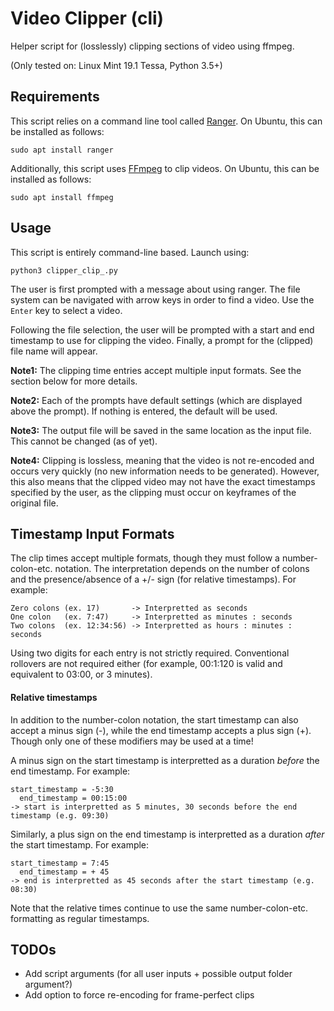 # Video Clipper (cli)

Helper script for (losslessly) clipping sections of video using ffmpeg.

(Only tested on: Linux Mint 19.1 Tessa, Python 3.5+)

## Requirements

This script relies on a command line tool called [Ranger](https://github.com/ranger/ranger). On Ubuntu, this can be installed as follows:

`sudo apt install ranger`

Additionally, this script uses [FFmpeg](https://ffmpeg.org/) to clip videos. On Ubuntu, this can be installed as follows:

`sudo apt install ffmpeg`

## Usage

This script is entirely command-line based. Launch using:

`python3 clipper_clip_.py`

The user is first prompted with a message about using ranger. The file system can be navigated with arrow keys in order to find a video. Use the ```Enter``` key to select a video.

Following the file selection, the user will be prompted with a start and end timestamp to use for clipping the video. Finally, a prompt for the (clipped) file name will appear. 

**Note1:** The clipping time entries accept multiple input formats. See the section below for more details.

**Note2:** Each of the prompts have default settings (which are displayed above the prompt). If nothing is entered, the default will be used.

**Note3:** The output file will be saved in the same location as the input file. This cannot be changed (as of yet).

**Note4:** Clipping is lossless, meaning that the video is not re-encoded and occurs very quickly (no new information needs to be generated). However, this also means that the clipped video may not have the exact timestamps specified by the user, as the clipping must occur on keyframes of the original file.

## Timestamp Input Formats

The clip times accept multiple formats, though they must follow a number-colon-etc. notation. The interpretation depends on the number of colons and the presence/absence of a +/- sign (for relative timestamps). For example:

```
Zero colons (ex. 17)       -> Interpretted as seconds
One colon   (ex. 7:47)     -> Interpretted as minutes : seconds
Two colons  (ex. 12:34:56) -> Interpretted as hours : minutes : seconds
```

Using two digits for each entry is not strictly required. Conventional rollovers are not required either (for example, 00:1:120 is valid and equivalent to 03:00, or 3 minutes).

#### Relative timestamps

In addition to the number-colon notation, the start timestamp can also accept a minus sign (-), while the end timestamp accepts a plus sign (+). Though only one of these modifiers may be used at a time!

A minus sign on the start timestamp is interpretted as a duration *before* the end timestamp. For example:

```
start_timestamp = -5:30
  end_timestamp = 00:15:00
-> start is interpretted as 5 minutes, 30 seconds before the end timestamp (e.g. 09:30)
```

Similarly, a plus sign on the end timestamp is interpretted as a duration *after* the start timestamp. For example:

```
start_timestamp = 7:45
  end_timestamp = + 45
-> end is interpretted as 45 seconds after the start timestamp (e.g. 08:30)
```

Note that the relative times continue to use the same number-colon-etc. formatting as regular timestamps.

## TODOs

- Add script arguments (for all user inputs + possible output folder argument?)
- Add option to force re-encoding for frame-perfect clips

